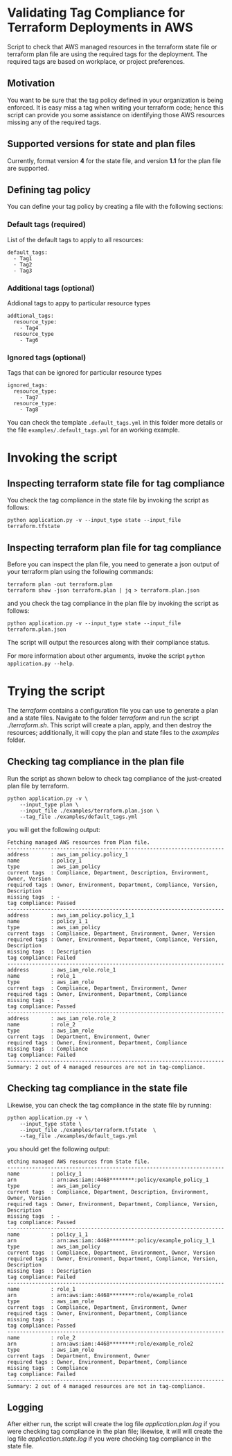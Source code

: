 # Validating Tag Compliance for Terraform Deployments in AWS

Script to check that AWS managed resources in the terraform state file or terraform plan file are using the required tags for the deployment. The required tags are based on workplace, or project preferences.

## Motivation

You want to be sure that the tag policy defined in your organization is being enforced. It is easy miss a tag when writing your terraform code; hence this script can provide you some assistance on identifying those AWS resources missing any of the required tags.

## Supported versions for state and plan files

Currently, format version **4** for the state file, and version **1.1** for the plan file are supported.

## Defining tag policy

You can define your tag policy by creating a file with the following sections:

### Default tags (required)

List of the default tags to apply to all resources:

```
default_tags:
  - Tag1 
  - Tag2
  - Tag3
```

### Additional tags (optional)

Addional tags to appy to particular resource types

```
addtional_tags:
  resource_type:
    - Tag4
  resource_type
    - Tag6
```

### Ignored tags (optional)

Tags that can be ignored for particular resource types

```
ignored_tags:
  resource_type:
    - Tag7
  resource_type:
    - Tag8
```

You can check the template `.default_tags.yml` in this folder more details or the file `examples/.default_tags.yml` for an working example.


# Invoking the script

## Inspecting terraform state file for tag compliance

You check the tag compliance in the state file by invoking the script as follows:

```
python application.py -v --input_type state --input_file terraform.tfstate 
```

## Inspecting terraform plan file for tag compliance

Before you can inspect the plan file, you need to generate a json output of your terraform plan using the following commands:

```
terraform plan -out terraform.plan
terraform show -json terraform.plan | jq > terraform.plan.json
```

and you check the tag compliance in the plan file by invoking the script as follows:

```
python application.py -v --input_type state --input_file terraform.plan.json 
```

The script will output the resources along with their compliance status.

For more information about other arguments, invoke the script `python application.py --help`.


# Trying the script

The *terraform* contains a configuration file you can use to generate a plan and a state files. Navigate to the folder *terraform* and run the script *./terraform.sh*. This script will create a plan, apply, and then destroy the resources; additionally, it will copy the plan and state files to the *examples* folder.


## Checking tag compliance in the plan file

Run the script as shown below to check tag compliance of the just-created plan file by terraform.

```
python application.py -v \
    --input_type plan \
    --input_file ./examples/terraform.plan.json \
    --tag_file ./examples/default_tags.yml
```

you will get the following output:

```
Fetching managed AWS resources from Plan file.
----------------------------------------------------------------------
address       : aws_iam_policy.policy_1
name          : policy_1
type          : aws_iam_policy
current tags  : Compliance, Department, Description, Environment, Owner, Version
required tags : Owner, Environment, Department, Compliance, Version, Description
missing tags  : -
tag compliance: Passed
----------------------------------------------------------------------
address       : aws_iam_policy.policy_1_1
name          : policy_1_1
type          : aws_iam_policy
current tags  : Compliance, Department, Environment, Owner, Version
required tags : Owner, Environment, Department, Compliance, Version, Description
missing tags  : Description
tag compliance: Failed
----------------------------------------------------------------------
address       : aws_iam_role.role_1
name          : role_1
type          : aws_iam_role
current tags  : Compliance, Department, Environment, Owner
required tags : Owner, Environment, Department, Compliance
missing tags  : -
tag compliance: Passed
----------------------------------------------------------------------
address       : aws_iam_role.role_2
name          : role_2
type          : aws_iam_role
current tags  : Department, Environment, Owner
required tags : Owner, Environment, Department, Compliance
missing tags  : Compliance
tag compliance: Failed
----------------------------------------------------------------------
Summary: 2 out of 4 managed resources are not in tag-compliance.
```

## Checking tag compliance in the state file

Likewise, you can check the tag compliance in the state file by running:

```
python application.py -v \
    --input_type state \
    --input_file ./examples/terraform.tfstate  \
    --tag_file ./examples/default_tags.yml
```

you should get the following output:

```
etching managed AWS resources from State file.
----------------------------------------------------------------------
name          : policy_1
arn           : arn:aws:iam::4468********:policy/example_policy_1
type          : aws_iam_policy
current tags  : Compliance, Department, Description, Environment, Owner, Version
required tags : Owner, Environment, Department, Compliance, Version, Description
missing tags  : -
tag compliance: Passed
----------------------------------------------------------------------
name          : policy_1_1
arn           : arn:aws:iam::4468********:policy/example_policy_1_1
type          : aws_iam_policy
current tags  : Compliance, Department, Environment, Owner, Version
required tags : Owner, Environment, Department, Compliance, Version, Description
missing tags  : Description
tag compliance: Failed
----------------------------------------------------------------------
name          : role_1
arn           : arn:aws:iam::4468********:role/example_role1
type          : aws_iam_role
current tags  : Compliance, Department, Environment, Owner
required tags : Owner, Environment, Department, Compliance
missing tags  : -
tag compliance: Passed
----------------------------------------------------------------------
name          : role_2
arn           : arn:aws:iam::4468********:role/example_role2
type          : aws_iam_role
current tags  : Department, Environment, Owner
required tags : Owner, Environment, Department, Compliance
missing tags  : Compliance
tag compliance: Failed
----------------------------------------------------------------------
Summary: 2 out of 4 managed resources are not in tag-compliance.
```

## Logging

After either run, the script will create the log file *application.plan.log* if you were checking tag compliance in the plan file; likewise, it will will create the log file *application.state.log* if you were checking tag compliance in the state file.